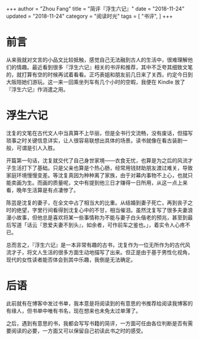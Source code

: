 +++
author = "Zhou Fang"
title = "简评『浮生六记』"
date = "2018-11-24"
updated = "2018-11-24"
category = "阅读时光"
tags = [
    "书评",
]
+++

# 前言
从来我就对文言的小品文比较抵触，感觉自己无法融到古人的生活中，很难理解他们的情趣。最近看到很多『浮生六记』相关的书评和推荐，其中不乏夸其细致文笔的，就打算有空的时候再试着看看。正巧表姐和朋友前几日来了关西，约定今日到大阪陪她们游玩。这一来一回乘坐列车有几个小时的空暇，我便在 Kindle 放了『浮生六记』作消遣之用。
<!--more-->

# 浮生六记
沈复的文笔在古代文人中当真算不上华丽，但是全书行文流畅，没有废话，但描写琐事之时关键信息详实，让人很容易联想出具体的场景。读书就像在看古装剧一般，可谓是引人入胜。

开篇第一句话，沈复就交代了自己身世家境——衣食无忧，也算是为之后的风流才子生活打下了基础。只是父亲也算是个热心肠，经常用钱财助朋友渡过难关，导致家庭环境慢慢变差。等沈复真因为种种离了家族，由于对幕内事物不上心，也就只能卖画为生。而画的质量呢，文中有提到他三日才赚得一日所用，从这一点上来看，晚年生活算是有点凄惨了。

陈芸是沈复的妻子，在全文中占了相当大的比重。从结婚到妻子死亡，再到丧子之时的绝望，字里行间看得到沈复心中的不甘，相当催泪。虽然沈复写了很多夫妻浪漫小故事，但他总是喜欢将某一些事情称为不能与妻子白头偕老的预兆，甚至到最后写道「话云『恩爱夫妻不到头』，如余者，可作前车之鉴也。」，着实令人心疼不已。

总而言之，『浮生六记』是一本非常有趣的古书，沈复作为一位无所作为的古代风流才子，将文人生活的很多方面生动地描写了出来。但正是由于基于男性化视角，现代的女性读者能否体会到其中乐趣，我倒是无法确定。

# 后语
此前就有在博客中发过书单，我本意是将阅读到的有意思的书推荐给阅读我博客的有缘人，但书单中唯有书名，现在想来也未免太过单薄了。

之后，遇到有意思的书，我都会写写书籍的简评，一方面可任由各位判断是否有需要阅读的必要，一方面又可以保留自己初读此书之时的感受。